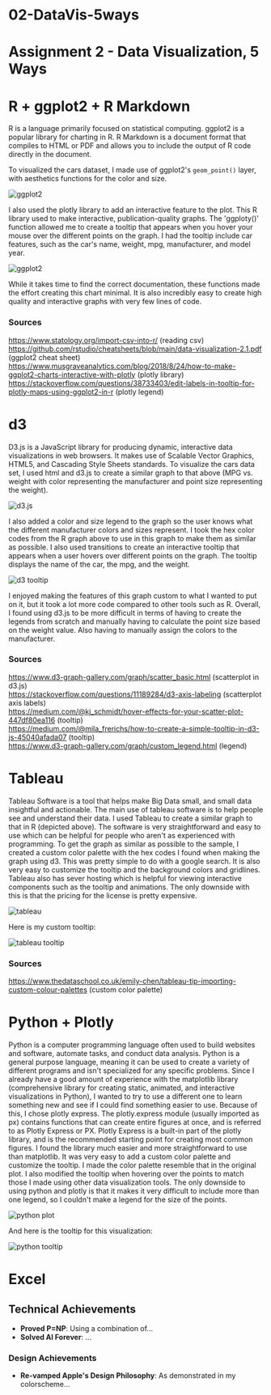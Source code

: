 # 02-DataVis-5ways

Assignment 2 - Data Visualization, 5 Ways  
===

# R + ggplot2 + R Markdown

R is a language primarily focused on statistical computing. ggplot2 is a popular library for charting in R. R Markdown is a document format that compiles to HTML or PDF and allows you to include the output of R code directly in the document.

To visualized the cars dataset, I made use of ggplot2's `geom_point()` layer, with aesthetics functions for the color and size. 

![ggplot2](img/a2_rplot.png)

I also used the plotly library to add an interactive feature to the plot. This R library used to make interactive, publication-quality graphs. The 'ggploty()' function allowed me to create a tooltip that appears when you hover your mouse over the different points on the graph. I had the tooltip include car features, such as the car's name, weight, mpg, manufacturer, and model year. 

![ggplot2](img/plotly.png)

While it takes time to find the correct documentation, these functions made the effort creating this chart minimal. It is also incredibly easy to create high quality and interactive graphs with very few lines of code.

### Sources 
https://www.statology.org/import-csv-into-r/ (reading csv)  
https://github.com/rstudio/cheatsheets/blob/main/data-visualization-2.1.pdf (ggplot2 cheat sheet)  
https://www.musgraveanalytics.com/blog/2018/8/24/how-to-make-ggplot2-charts-interactive-with-plotly (plotly library)  
https://stackoverflow.com/questions/38733403/edit-labels-in-tooltip-for-plotly-maps-using-ggplot2-in-r (plotly legend)  

# d3

D3.js is a JavaScript library for producing dynamic, interactive data visualizations in web browsers. It makes use of Scalable Vector Graphics, HTML5, and Cascading Style Sheets standards. To visualize the cars data set, I used html and d3.js to create a similar graph to that above (MPG vs. weight with color representing the manufacturer and point size representing the weight). 

![d3.js](img/d3.PNG)

I also added a color and size legend to the graph so the user knows what the different manufacturer colors and sizes represent. I took the hex color codes from the R graph above to use in this graph to make them as similar as possible. I also used transitions to create an interactive tooltip that appears when a user hovers over different points on the graph. The tooltip displays the name of the car, the mpg, and the weight. 

![d3 tooltip](img/d3_tooltip.png)

I enjoyed making the features of this graph custom to what I wanted to put on it, but it took a lot more code compared to other tools such as R. Overall, I found using d3.js to be more difficult in terms of having to create the legends from scratch and manually having to calculate the point size based on the weight value. Also having to manually assign the colors to the manufacturer.

### Sources
https://www.d3-graph-gallery.com/graph/scatter_basic.html (scatterplot in d3.js)  
https://stackoverflow.com/questions/11189284/d3-axis-labeling (scatterplot axis labels)  
https://medium.com/@kj_schmidt/hover-effects-for-your-scatter-plot-447df80ea116 (tooltip)  
https://medium.com/@mila_frerichs/how-to-create-a-simple-tooltip-in-d3-js-45040afada07 (tooltip)  
https://www.d3-graph-gallery.com/graph/custom_legend.html (legend)  

# Tableau

Tableau Software is a tool that helps make Big Data small, and small data insightful and actionable. The main use of tableau software is to help people see and understand their data. I used Tableau to create a similar graph to that in R (depicted above). The software is very straightforward and easy to use which can be helpful for people who aren't as experienced with programming. To get the graph as similar as possible to the sample, I created a custom color palette with the hex codes I found when making the graph using d3. This was pretty simple to do with a google search. It is also very easy to customize the tooltip and the background colors and gridlines. Tableau also has sever hosting which is helpful for viewing interactive components such as the tooltip and animations. The only downside with this is that the pricing for the license is pretty expensive. 

![tableau](img/tableau.png)

Here is my custom tooltip: 

![tableau tooltip](img/Tableau_tooltip.png)

### Sources
https://www.thedataschool.co.uk/emily-chen/tableau-tip-importing-custom-colour-palettes (custom color palette)  

# Python + Plotly

Python is a computer programming language often used to build websites and software, automate tasks, and conduct data analysis. Python is a general purpose language, meaning it can be used to create a variety of different programs and isn't specialized for any specific problems. Since I already have a good amount of experience with the matplotlib library (comprehensive library for creating static, animated, and interactive visualizations in Python), I wanted to try to use a different one to learn something new and see if I could find something easier to use. Because of this, I chose plotly express. The plotly.express module (usually imported as px) contains functions that can create entire figures at once, and is referred to as Plotly Express or PX. Plotly Express is a built-in part of the plotly library, and is the recommended starting point for creating most common figures. I found the library much easier and more straightforward to use than matplotlib. It was very easy to add a custom color palette and customize the tooltip. I made the color palette resemble that in the original plot. I also modified the tooltip when hovering over the points to match those I made using other data visualization tools. The only downside to using python and plotly is that it makes it very difficult to include more than one legend, so I couldn't make a legend for the size of the points. 

![python plot](img/pythonplot.png)

And here is the tooltip for this visualization:

![python tooltip](img/python_tooltip.png)

# Excel


## Technical Achievements
- **Proved P=NP**: Using a combination of...
- **Solved AI Forever**: ...

### Design Achievements
- **Re-vamped Apple's Design Philosophy**: As demonstrated in my colorscheme...

